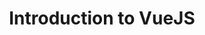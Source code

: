 ---
title: Introduction to VueJS
description: Welcome to Vue JS, a framework that helps you build better user interfaces.
---